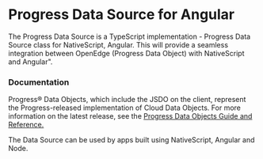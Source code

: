 # Progress Data Source for Angular

The Progress Data Source is a TypeScript implementation - Progress Data Source class for NativeScript, Angular. This will provide a seamless integration between OpenEdge (Progress Data Object) with NativeScript and Angular".

### Documentation

Progress® Data Objects, which include the JSDO on the client, represent the Progress-released implementation of Cloud Data Objects. For more information on the latest release, see the <a href="https://documentation.progress.com/output/pdo">Progress Data Objects Guide and Reference.</a>

The Data Source can be used by apps built using NativeScript, Angular and Node.
